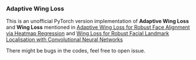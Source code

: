 ### Adaptive Wing Loss 

This is an unofficial PyTorch version implementation of **Adaptive Wing Loss** and **Wing Loss** mentioned in [Adaptive Wing Loss for Robust Face Alignment via Heatmap Regression](https://arxiv.org/pdf/1904.07399.pdf) and [Wing Loss for Robust Facial Landmark Localisation with Convolutional Neural Networks](https://arxiv.org/abs/1711.06753)

There might be bugs in the codes, feel free to open issue.

